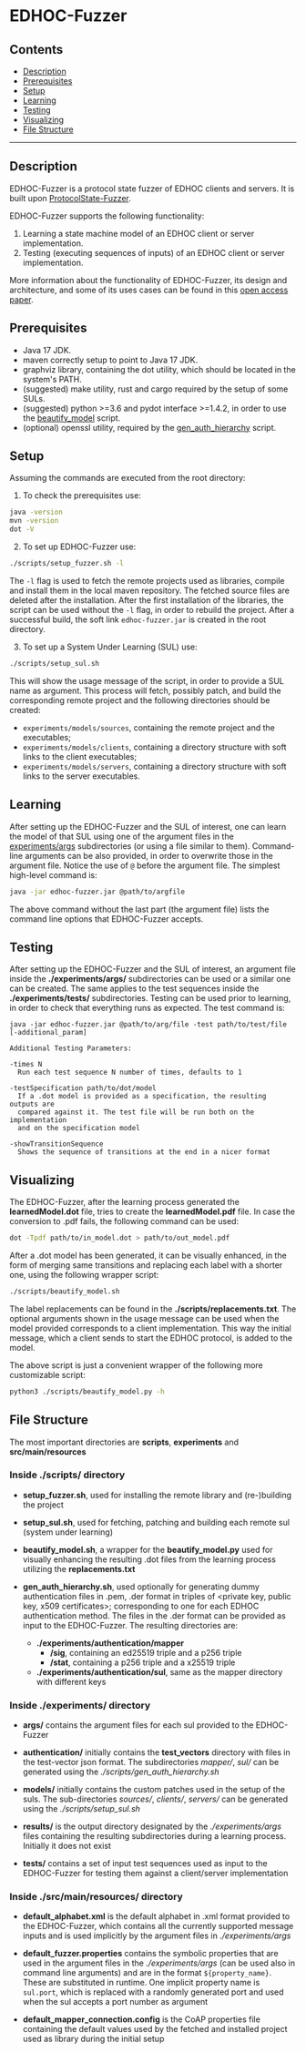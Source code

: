 # EDHOC-Fuzzer

## Contents

* [Description](#description)
* [Prerequisites](#prerequisites)
* [Setup](#setup)
* [Learning](#learning)
* [Testing](#testing)
* [Visualizing](#visualizing)
* [File Structure](#file-structure)

--------

## Description

EDHOC-Fuzzer is a protocol state fuzzer of EDHOC clients and servers.
It is built upon [ProtocolState-Fuzzer](https://github.com/protocol-fuzzing/protocol-state-fuzzer).

EDHOC-Fuzzer supports the following functionality:

1. Learning a state machine model of an EDHOC client or server implementation.
2. Testing (executing sequences of inputs) of an EDHOC client or server implementation.

More information about the functionality of EDHOC-Fuzzer, its design and architecture, and some of its uses cases
can be found in this [open access paper](https://dl.acm.org/doi/10.1145/3597926.3604922).

## Prerequisites

* Java 17 JDK.
* maven correctly setup to point to Java 17 JDK.
* graphviz library, containing the dot utility, which should be located in the system's PATH.
* (suggested) make utility, rust and cargo required by the setup of some SULs.
* (suggested) python >=3.6 and pydot interface >=1.4.2, in order to use the [beautify_model](scripts/beautify_model.sh) script.
* (optional) openssl utility, required by the [gen_auth_hierarchy](scripts/gen_auth_hierarchy.sh) script.

## Setup

Assuming the commands are executed from the root directory:

1. To check the prerequisites use:
```bash
java -version
mvn -version
dot -V
```

2. To set up EDHOC-Fuzzer use:
```bash
./scripts/setup_fuzzer.sh -l
```
The `-l` flag is used to fetch the remote projects used as libraries, compile and install them in the local maven repository.
The fetched source files are deleted after the installation. After the first installation of the libraries, the script can
be used without the `-l` flag, in order to rebuild the project. After a successful build, the soft link `edhoc-fuzzer.jar`
is created in the root directory.

3. To set up a System Under Learning (SUL) use:
```bash
./scripts/setup_sul.sh
```
This will show the usage message of the script, in order to provide a SUL name as argument.
This process will fetch, possibly patch, and build the corresponding remote project and the following directories should be created:
* `experiments/models/sources`, containing the remote project and the executables;
* `experiments/models/clients`, containing a directory structure with soft links to the client executables;
* `experiments/models/servers`, containing a directory structure with soft links to the server executables.


## Learning
After setting up the EDHOC-Fuzzer and the SUL of interest, one can learn the model of that SUL
using one of the argument files in the [experiments/args](experiments/args) subdirectories
(or using a file similar to them).
Command-line arguments can be also provided, in order to overwrite those in the argument file.
Notice the use of `@` before the argument file.
The simplest high-level command is:
```bash
java -jar edhoc-fuzzer.jar @path/to/argfile
```
The above command without the last part (the argument file) lists the command line options that EDHOC-Fuzzer accepts.


## Testing
After setting up the EDHOC-Fuzzer and the SUL of interest, an argument file inside the **./experiments/args/**
subdirectories can be used or a similar one can be created. The same applies to the test sequences inside the
**./experiments/tests/** subdirectories. Testing can be used prior to learning, in order to check that everything
runs as expected. The test command is:
```
java -jar edhoc-fuzzer.jar @path/to/arg/file -test path/to/test/file [-additional_param]

Additional Testing Parameters:

-times N
  Run each test sequence N number of times, defaults to 1

-testSpecification path/to/dot/model
  If a .dot model is provided as a specification, the resulting outputs are
  compared against it. The test file will be run both on the implementation
  and on the specification model

-showTransitionSequence
  Shows the sequence of transitions at the end in a nicer format
```


## Visualizing
The EDHOC-Fuzzer, after the learning process generated the **learnedModel.dot** file, tries to create the
**learnedModel.pdf** file.
In case the conversion to .pdf fails, the following command can be used:
```bash
dot -Tpdf path/to/in_model.dot > path/to/out_model.pdf
```

After a .dot model has been generated, it can be visually enhanced, in the form of merging same transitions and
replacing each label with a shorter one, using the following wrapper script:
```bash
./scripts/beautify_model.sh
```
The label replacements can be found in the **./scripts/replacements.txt**. The optional arguments shown in the usage
message can be used when the model provided corresponds to a client implementation. This way the initial message, which a
client sends to start the EDHOC protocol, is added to the model.

The above script is just a convenient wrapper of the following more customizable script:
```bash
python3 ./scripts/beautify_model.py -h
```


## File Structure

The most important directories are **scripts**, **experiments** and **src/main/resources**

### Inside ./scripts/ directory

* **setup_fuzzer.sh**, used for installing the remote library and (re-)building the project


* **setup_sul.sh**, used for fetching, patching and building each remote sul (system under learning)


* **beautify_model.sh**, a wrapper for the **beautify_model.py** used for visually enhancing the resulting .dot files from
the learning process utilizing the **replacements.txt**


* **gen_auth_hierarchy.sh**, used optionally for generating dummy authentication files in .pem, .der format in triples of
<private key, public key, x509 certificates>; corresponding to one for each EDHOC authentication method.
The files in the .der format can be provided as input to the EDHOC-Fuzzer. The resulting directories are:
  * **./experiments/authentication/mapper**
    * **/sig**, containing an ed25519 triple and a p256 triple
    * **/stat**, containing a p256 triple and a x25519 triple
  * **./experiments/authentication/sul**, same as the mapper directory with different keys


### Inside ./experiments/ directory

* **args/** contains the argument files for each sul provided to the EDHOC-Fuzzer


* **authentication/** initially contains the **test_vectors** directory with files in the test-vector json format.
The subdirectories *mapper/*, *sul/* can be generated using the *./scripts/gen_auth_hierarchy.sh*


* **models/** initially contains the custom patches used in the setup of the suls. The sub-directories
*sources/*, *clients/*, *servers/* can be generated using the *./scripts/setup_sul.sh*


* **results/** is the output directory designated by the *./experiments/args* files containing the resulting
subdirectories during a learning process. Initially it does not exist


* **tests/** contains a set of input test sequences used as input to the EDHOC-Fuzzer for testing them against
a client/server implementation


### Inside ./src/main/resources/ directory

* **default_alphabet.xml** is the default alphabet in .xml format provided to the EDHOC-Fuzzer, which contains all the
currently supported message inputs and is used implicitly by the argument files in *./experiments/args*


* **default_fuzzer.properties** contains the symbolic properties that are used in the argument files in the
*./experiments/args* (can be used also in command line arguments) and are in the format `${property_name}`.
These are substituted in runtime. One implicit property name is `sul.port`, which is replaced with a randomly generated
port and used when the sul accepts a port number as argument


* **default_mapper_connection.config** is the CoAP properties file containing the default values used by
the fetched and installed project used as library during the initial setup
